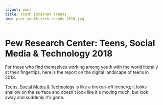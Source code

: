 ```yaml
---
layout: post
title: Youth Internet Trends
img: post_youth-tech-trends-2018.jpg
---
```


# Pew Research Center: Teens, Social Media & Technology 2018

For those who find themselves working among youth with the world literally at their fingertips, here is the report on the digital landscape of teens in 2018. 

[Teens, Social Media & Technology](http://www.pewinternet.org/2018/05/31/teens-social-media-technology-2018/) is like a broken-off iceberg; it looks shallow on the surface and doesn't look like it's moving much, but look away and suddenly it's gone. 